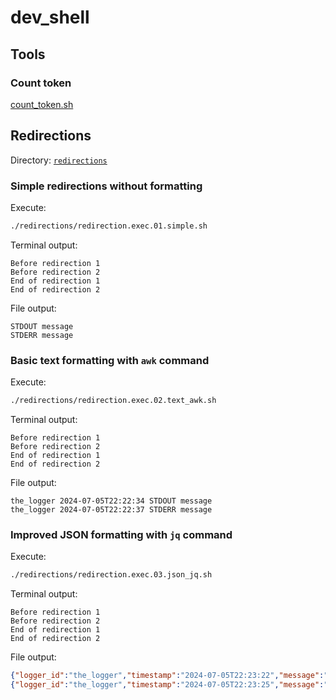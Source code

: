 # dev_shell

## Tools

### Count token

[count_token.sh](./doc/count_token.md)

## Redirections

Directory: [`redirections`](./redirections)

### Simple redirections without formatting

Execute:

```bash
./redirections/redirection.exec.01.simple.sh
```

Terminal output:

```text/plain
Before redirection 1
Before redirection 2
End of redirection 1
End of redirection 2
```

File output:

```text/plain
STDOUT message
STDERR message
```

### Basic text formatting with `awk` command

Execute:

```bash
./redirections/redirection.exec.02.text_awk.sh
```

Terminal output:

```text/plain
Before redirection 1
Before redirection 2
End of redirection 1
End of redirection 2
```

File output:

```text/plain
the_logger 2024-07-05T22:22:34 STDOUT message
the_logger 2024-07-05T22:22:37 STDERR message
```

### Improved JSON formatting with `jq` command

Execute:

```bash
./redirections/redirection.exec.03.json_jq.sh
```

Terminal output:

```text/plain
Before redirection 1
Before redirection 2
End of redirection 1
End of redirection 2
```

File output:

```json
{"logger_id":"the_logger","timestamp":"2024-07-05T22:23:22","message":"STDOUT message"}
{"logger_id":"the_logger","timestamp":"2024-07-05T22:23:25","message":"STDERR message"}
```
